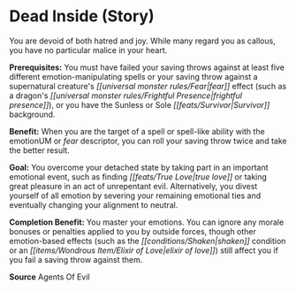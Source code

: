 ﻿---
cssclass: [feats]

---
# Dead Inside (Story)

You are devoid of both hatred and joy. While many regard you as callous, you have no particular malice in your heart.

**Prerequisites:** You must have failed your saving throws against at least five different emotion-manipulating spells or your saving throw against a supernatural creature's _[[universal monster rules/Fear|fear]]_ effect (such as a dragon's _[[universal monster rules/Frightful Presence|frightful presence]]_), or you have the Sunless or Sole _[[feats/Survivor|Survivor]]_ background.

**Benefit:** When you are the target of a spell or spell-like ability with the emotionUM or _fear_ descriptor, you can roll your saving throw twice and take the better result.

**Goal:** You overcome your detached state by taking part in an important emotional event, such as finding _[[feats/True Love|true love]]_ or taking great pleasure in an act of unrepentant evil. Alternatively, you divest yourself of all emotion by severing your remaining emotional ties and eventually changing your alignment to neutral.

**Completion Benefit:** You master your emotions. You can ignore any morale bonuses or penalties applied to you by outside forces, though other emotion-based effects (such as the _[[conditions/Shaken|shaken]]_ condition or an _[[items/Wondrous Item/Elixir of Love|elixir of love]]_) still affect you if you fail a saving throw against them.

**Source** Agents Of Evil